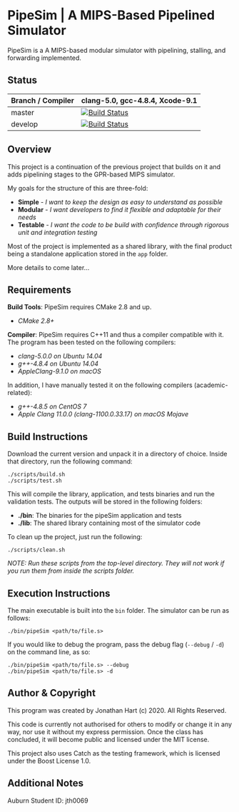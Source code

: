 # PipeSim | A MIPS-Based Pipelined Simulator
PipeSim is a A MIPS-based modular simulator with pipelining, stalling, and forwarding implemented.

## Status
Branch / Compiler | clang-5.0,  gcc-4.8.4, Xcode-9.1
------------------| --------------------------------
master | [![Build Status](https://travis-ci.com/jaller200/comp4300-project3.svg?token=4VsERWCxvrdVz6KFp1Zi&branch=master)](https://travis-ci.com/jaller200/comp4300-project3)
develop | [![Build Status](https://travis-ci.com/jaller200/comp4300-project3.svg?token=4VsERWCxvrdVz6KFp1Zi&branch=dev)](https://travis-ci.com/jaller200/comp4300-project3)

## Overview
This project is a continuation of the previous project that builds on it and adds pipelining stages to the GPR-based MIPS simulator.

My goals for the structure of this are three-fold:

* **Simple** - _I want to keep the design as easy to understand as possible_
* **Modular** - _I want developers to find it flexible and adaptable for their needs_
* **Testable** - _I want the code to be build with confidence through rigorous unit and integration testing_

Most of the project is implemented as a shared library, with the final product being a standalone application stored in the `app` folder.

More details to come later...

## Requirements
**Build Tools**: PipeSim requires CMake 2.8 and up.
* _CMake 2.8+_

**Compiler**: PipeSim requires C++11 and thus a compiler compatible with it. The program has been tested on the following compilers:

* _clang-5.0.0 on Ubuntu 14.04_
* _g++-4.8.4 on Ubuntu 14.04_
* _AppleClang-9.1.0 on macOS_

In addition, I have manually tested it on the following compilers (academic-related):

* _g++\-4.8.5 on CentOS 7_
* _Apple Clang 11.0.0 (clang-1100.0.33.17) on macOS Mojave_

## Build Instructions
Download the current version and unpack it in a directory of choice. Inside that directory, run the following command:

```
./scripts/build.sh
./scripts/test.sh
```

This will compile the library, application, and tests binaries and run the validation tests. The outputs will be stored in the following folders:

* **./bin**: The binaries for the pipeSim application and tests
* **./lib**: The shared library containing most of the simulator code

To clean up the project, just run the following:

```
./scripts/clean.sh
```

_NOTE: Run these scripts from the top-level directory. They will not work if you run them from inside the scripts folder._

## Execution Instructions
The main executable is built into the `bin` folder. The simulator can be run as follows:

```
./bin/pipeSim <path/to/file.s>
```

If you would like to debug the program, pass the debug flag (`--debug` / `-d`) on the command line, as so:

```
./bin/pipeSim <path/to/file.s> --debug
./bin/pipeSim <path/to/file.s> -d
```

## Author & Copyright
This program was created by Jonathan Hart (c) 2020. All Rights Reserved.

This code is currently not authorised for others to modify or change it in any way, nor use it without my express permission. Once the class has concluded, it will become public and licensed under the MIT license.

This project also uses Catch as the testing framework, which is licensed under the Boost License 1.0.

## Additional Notes
Auburn Student ID:  jth0069